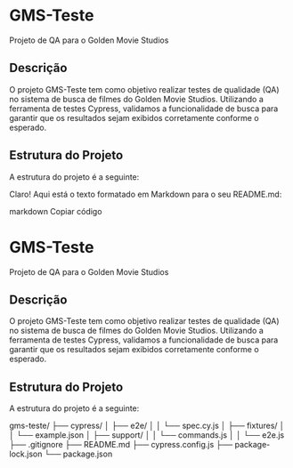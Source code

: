 # GMS-Teste

Projeto de QA para o Golden Movie Studios

## Descrição
O projeto GMS-Teste tem como objetivo realizar testes de qualidade (QA) no sistema de busca de filmes do Golden Movie Studios. Utilizando a ferramenta de testes Cypress, validamos a funcionalidade de busca para garantir que os resultados sejam exibidos corretamente conforme o esperado.

## Estrutura do Projeto
A estrutura do projeto é a seguinte:

Claro! Aqui está o texto formatado em Markdown para o seu README.md:

markdown
Copiar código
# GMS-Teste

Projeto de QA para o Golden Movie Studios

## Descrição
O projeto GMS-Teste tem como objetivo realizar testes de qualidade (QA) no sistema de busca de filmes do Golden Movie Studios. Utilizando a ferramenta de testes Cypress, validamos a funcionalidade de busca para garantir que os resultados sejam exibidos corretamente conforme o esperado.

## Estrutura do Projeto
A estrutura do projeto é a seguinte:

gms-teste/
├── cypress/
│ ├── e2e/
│ │ └── spec.cy.js
│ ├── fixtures/
│ │ └── example.json
│ ├── support/
│ │ └── commands.js
│ │ └── e2e.js
├── .gitignore
├── README.md
├── cypress.config.js
├── package-lock.json
└── package.json
